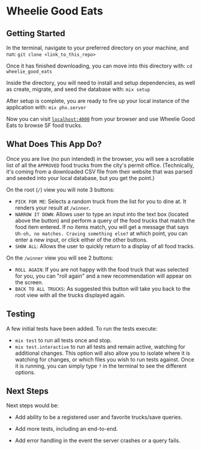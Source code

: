 # **Wheelie Good Eats**

## **Getting Started**

In the terminal, navigate to your preferred directory on your machine, and run: `git clone <link_to_this_repo>`

Once it has finished downloading, you can move into this directory with: `cd wheelie_good_eats`

Inside the directory, you will need to install and setup dependencies, as well as create, migrate, and seed the database with: `mix setup`

After setup is complete, you are ready to fire up your local instance of the application with: `mix phx.server`

Now you can visit [`localhost:4000`](http://localhost:4000) from your browser and use Wheelie Good Eats to browse SF food trucks.

## **What Does This App Do?**

Once you are live (no pun intended) in the browser, you will see a scrollable list of all the `APPROVED` food trucks from the city's permit office. (Technically, it's coming from a downloaded CSV file from their website that was parsed and seeded into your local database, but you get the point.)

On the root (`/`) view you will note 3 buttons:

- `PICK FOR ME`: Selects a random truck from the list for you to dine at. It renders your result at `/winner`.
- `NARROW IT DOWN`: Allows user to type an input into the text box (located above the button) and perform a query of the food trucks that match the food item entered. If no items match, you will get a message that says `Uh-oh, no matches. Craving something else?` at which point, you can enter a new input, or click either of the other buttons.
- `SHOW ALL`: Allows the user to quickly return to a display of all food tracks.

On the `/winner` view you will see 2 buttons:

- `ROLL AGAIN`: If you are not happy with the food truck that was selected for you, you can "roll again" and a new recommendation will appear on the screen.
- `BACK TO ALL TRUCKS`: As suggested this button will take you back to the root view with all the trucks displayed again.

## **Testing**

A few initial tests have been added. To run the tests execute:

- `mix test` to run all tests once and stop.
- `mix test.interactive` to run all tests and remain active, watching for additional changes. This option will also allow you to isolate where it is watching for changes, or which files you wish to run tests against. Once it is running, you can simply type `?` in the terminal to see the different options.

## **Next Steps**

Next steps would be:

- Add ability to be a registered user and favorite trucks/save queries.

- Add more tests, including an end-to-end.

- Add error handling in the event the server crashes or a query fails.
